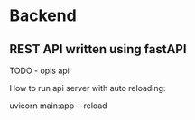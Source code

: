 # Backend
## REST API written using fastAPI

TODO - opis api


How to run api server with auto reloading:

uvicorn main:app --reload

